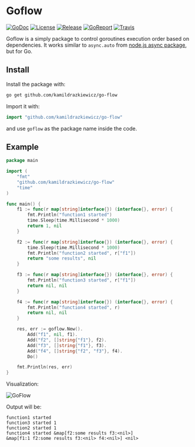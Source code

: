 # Goflow

[![GoDoc](http://godoc.org/github.com/kamildrazkiewicz/go-flow?status.svg)](http://godoc.org/github.com/kamildrazkiewicz/go-flow) [![License](https://img.shields.io/github/license/mashape/apistatus.svg?maxAge=2592000)](http://godoc.org/github.com/kamildrazkiewicz/go-flow) [![Release](https://img.shields.io/github/release/kamildrazkiewicz/go-flow.svg?label=Release)](http://godoc.org/github.com/kamildrazkiewicz/go-flow) [![GoReport](https://goreportcard.com/badge/github.com/kamildrazkiewicz/go-flow)](https://goreportcard.com/report/github.com/kamildrazkiewicz/go-flow) [![Travis](https://travis-ci.org/kamildrazkiewicz/go-flow.svg?branch=master)](https://travis-ci.org/kamildrazkiewicz/go-flow)




Goflow is a simply package to control goroutines execution order based on dependencies. It works similar to ```async.auto``` from [node.js async package](https://github.com/caolan/async), but for Go.

## Install

Install the package with:

```bash
go get github.com/kamildrazkiewicz/go-flow
```

Import it with:

```go
import "github.com/kamildrazkiewicz/go-flow"
```

and use `goflow` as the package name inside the code.

## Example

```go
package main

import (
	"fmt"
	"github.com/kamildrazkiewicz/go-flow"
	"time"
)

func main() {
	f1 := func(r map[string]interface{}) (interface{}, error) {
		fmt.Println("function1 started")
		time.Sleep(time.Millisecond * 1000)
		return 1, nil
	}

	f2 := func(r map[string]interface{}) (interface{}, error) {
		time.Sleep(time.Millisecond * 1000)
		fmt.Println("function2 started", r["f1"])
		return "some results", nil
	}

	f3 := func(r map[string]interface{}) (interface{}, error) {
		fmt.Println("function3 started", r["f1"])
		return nil, nil
	}

	f4 := func(r map[string]interface{}) (interface{}, error) {
		fmt.Println("function4 started", r)
		return nil, nil
	}

	res, err := goflow.New().
		Add("f1", nil, f1).
		Add("f2", []string{"f1"}, f2).
		Add("f3", []string{"f1"}, f3).
		Add("f4", []string{"f2", "f3"}, f4).
		Do()

	fmt.Println(res, err)
}


```

Visualization:

![GoFlow](http://i.imgur.com/0g1Pg8A.png)

Output will be:
```
function1 started
function3 started 1
function2 started 1
function4 started &map[f2:some results f3:<nil>]
&map[f1:1 f2:some results f3:<nil> f4:<nil>] <nil>
```
